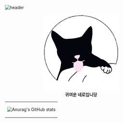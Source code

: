 <p align='center'>

![header](https://capsule-render.vercel.app/api?type=cylinder&color=ADFF2F&height=180&section=header&text=Nero's%20Company&fontSize=80&animation=blinking)




</p>
<p align="center">
<img src='./nero_cartoon.PNG' width = '50%'></img><br>
<b>귀여운 네로입니당</b>
</p>

<table align="center">
<tr>
<td >

![Anurag's GitHub stats](https://github-readme-stats.vercel.app/api?username=JindoKim&show_icons=true&theme=highcontrast)
</td>
</tr>
</table>
